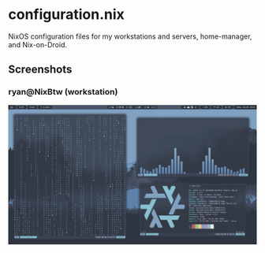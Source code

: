 # configuration.nix
NixOS configuration files for my workstations and servers, home-manager, and Nix-on-Droid.

## Screenshots
### ryan@NixBtw (workstation)
![screenshot0](./screenshots/screenshot0.png)
